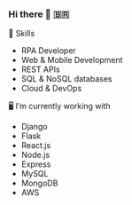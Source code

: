 ### Hi there 👋 🇧🇷

<!--
**FehRoque/FehRoque** is a ✨ _special_ ✨ repository because its `README.md` (this file) appears on your GitHub profile.

Here are some ideas to get you started:

- 🔭 I’m currently working on ...
- 🌱 I’m currently learning ...
- 👯 I’m looking to collaborate on ...
- 🤔 I’m looking for help with ...
- 💬 Ask me about ...
- 📫 How to reach me: ...
- 😄 Pronouns: ...
- ⚡ Fun fact: ...
-->

🤖 Skills
+ RPA Developer
+ Web & Mobile Development
+ REST APIs
+ SQL & NoSQL databases
+ Cloud & DevOps

🖥️ I’m currently working with
+ Django 
+ Flask
+ React.js
+ Node.js
+ Express
+ MySQL
+ MongoDB
+ AWS

